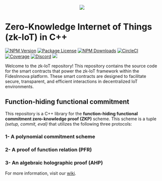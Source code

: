 <p align="center">
  <a href="http://fidesonnova.io/" target="blank"><img src="https://fidesinnova.io/Download/logo/g-c-zk-c.png" /></a>
</p>


# Zero-Knowledge Internet of Things (zk-IoT) in C++

<a href="https://www.npmjs.com/~nestjscore" target="_blank"><img src="https://img.shields.io/npm/v/@nestjs/core.svg" alt="NPM Version" /></a>
<a href="https://www.npmjs.com/~nestjscore" target="_blank"><img src="https://img.shields.io/npm/l/@nestjs/core.svg" alt="Package License" /></a>
<a href="https://www.npmjs.com/~nestjscore" target="_blank"><img src="https://img.shields.io/npm/dm/@nestjs/common.svg" alt="NPM Downloads" /></a>
<a href="https://circleci.com/gh/nestjs/nest" target="_blank"><img src="https://img.shields.io/circleci/build/github/nestjs/nest/master" alt="CircleCI" /></a>
<a href="https://coveralls.io/github/nestjs/nest?branch=master" target="_blank"><img src="https://coveralls.io/repos/github/nestjs/nest/badge.svg?branch=master#9" alt="Coverage" /></a>
<a href="https://discord.com/invite/NQdM6JGwcs" target="_blank"><img src="https://img.shields.io/badge/discord-online-brightgreen.svg" alt="Discord"/></a>
<a href="https://twitter.com/FidesInnova" target="_blank"><img src="https://img.shields.io/twitter/follow/nestframework.svg?style=social&label=Follow"></a>


 Welcome to the zk-IoT repository! This repository contains the source code for the smart contracts that power the zk-IoT framework within the FidesInnova platform. These smart contracts are designed to facilitate secure, transparent, and efficient interactions in decentralized IoT environments.

## Function-hiding functional commitment
This repository is a C++ library for the **function-hiding functional commitment zero-knowledge proof (ZKP)** scheme. This scheme is a tuple _(setup, commit, eval)_ that utilizes the following three protocols:
### 1- A polynomial commitment scheme
### 2- A proof of function relation (PFR)
### 3- An algebraic holographic proof (AHP)

For more information, visit our [wiki](https://fidesinnova-1.gitbook.io/fidesinnova-docs/zero-knowledge-proof-zkp-scheme).
